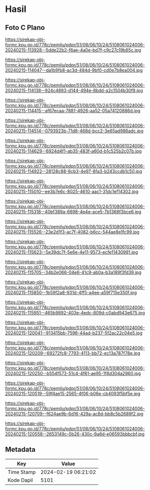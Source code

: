 # Hasil

## Foto C Plano

https://sirekap-obj-formc.kpu.go.id/778c/pemilu/pdpr/51/08/06/10/24/5108061024006-20240215-113928--5dde22b2-f6ae-4a0e-bd7f-c9c27c19b65c.jpg

https://sirekap-obj-formc.kpu.go.id/778c/pemilu/pdpr/51/08/06/10/24/5108061024006-20240215-114047--da1b9fb8-ac3d-484d-9bf0-cd0e7b8ea004.jpg

https://sirekap-obj-formc.kpu.go.id/778c/pemilu/pdpr/51/08/06/10/24/5108061024006-20240215-114138--924c4893-d144-494e-8bdd-a2c1504b30f9.jpg

https://sirekap-obj-formc.kpu.go.id/778c/pemilu/pdpr/51/08/06/10/24/5108061024006-20240215-114415--af67ecaa-7881-4926-aa52-05a74120886d.jpg

https://sirekap-obj-formc.kpu.go.id/778c/pemilu/pdpr/51/08/06/10/24/5108061024006-20240215-114514--0793923b-71d8-468d-bcc2-3e65ad986adc.jpg

https://sirekap-obj-formc.kpu.go.id/778c/pemilu/pdpr/51/08/06/10/24/5108061024006-20240215-114629--6924d4f1-ab35-483f-a60d-b1c525b2c07b.jpg

https://sirekap-obj-formc.kpu.go.id/778c/pemilu/pdpr/51/08/06/10/24/5108061024006-20240215-114922--28128c88-6cb3-4e97-8fa3-b243ccdb1c50.jpg

https://sirekap-obj-formc.kpu.go.id/778c/pemilu/pdpr/51/08/06/10/24/5108061024006-20240215-115010--ee3b7e6c-8025-4610-aac1-31dc1ef14302.jpg

https://sirekap-obj-formc.kpu.go.id/778c/pemilu/pdpr/51/08/06/10/24/5108061024006-20240215-115318--40bf389a-6898-4e4e-ace5-7b1368f3bce6.jpg

https://sirekap-obj-formc.kpu.go.id/778c/pemilu/pdpr/51/08/06/10/24/5108061024006-20240215-115526--23e2d1f3-ac7f-4082-b6cc-544ae8e1fc99.jpg

https://sirekap-obj-formc.kpu.go.id/778c/pemilu/pdpr/51/08/06/10/24/5108061024006-20240215-115623--5e39dc7f-5e6e-4e11-9573-ecfe11430991.jpg

https://sirekap-obj-formc.kpu.go.id/778c/pemilu/pdpr/51/08/06/10/24/5108061024006-20240215-115705--34b2e066-04e6-41c9-ab0a-b3a189f3fd39.jpg

https://sirekap-obj-formc.kpu.go.id/778c/pemilu/pdpr/51/08/06/10/24/5108061024006-20240215-115850--1b59f2a8-931d-4ff5-a4ee-a59f715e350f.jpg

https://sirekap-obj-formc.kpu.go.id/778c/pemilu/pdpr/51/08/06/10/24/5108061024006-20240215-115951--465b9892-403e-4edc-809d-c0abd943e675.jpg

https://sirekap-obj-formc.kpu.go.id/778c/pemilu/pdpr/51/08/06/10/24/5108061024006-20240215-120041--913415bb-7596-44ad-b237-5f2ac22c04e5.jpg

https://sirekap-obj-formc.kpu.go.id/778c/pemilu/pdpr/51/08/06/10/24/5108061024006-20240215-120209--69272fc8-7793-4113-bb72-ec13a787f78e.jpg

https://sirekap-obj-formc.kpu.go.id/778c/pemilu/pdpr/51/08/06/10/24/5108061024006-20240215-120250--b554f573-51c4-4f81-ae95-1f8d304a2960.jpg

https://sirekap-obj-formc.kpu.go.id/778c/pemilu/pdpr/51/08/06/10/24/5108061024006-20240215-120519--59f4ae15-2565-4f06-b06e-cb4093f5bf5e.jpg

https://sirekap-obj-formc.kpu.go.id/778c/pemilu/pdpr/51/08/06/10/24/5108061024006-20240215-120709--f624ae9b-6d16-429a-ac8d-bb8c5b2689f2.jpg

https://sirekap-obj-formc.kpu.go.id/778c/pemilu/pdpr/51/08/06/10/24/5108061024006-20240215-120558--2653149c-0b26-430c-9a6d-e06593bbbcbf.jpg


## Metadata

| Key        | Value               |
| ---------- | ------------------- |
| Time Stamp | 2024-02-19 06:21:02 |
| Kode Dapil | 5101                |



